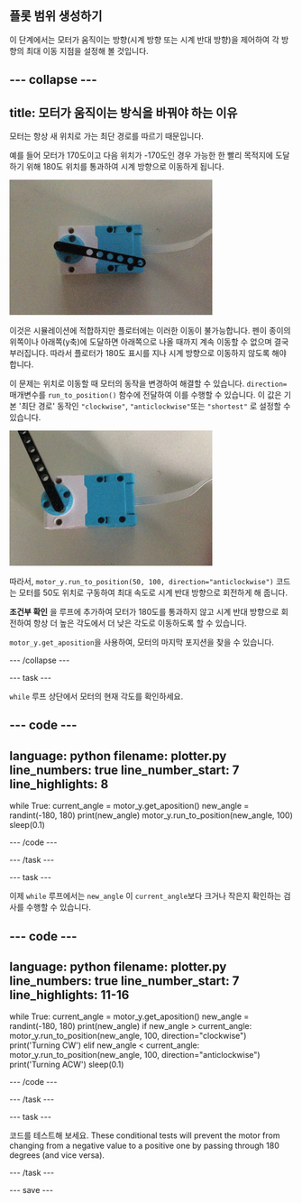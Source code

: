 ## 플롯 범위 생성하기

이 단계에서는 모터가 움직이는 방향(시계 방향 또는 시계 반대 방향)을 제어하여 각 방향의 최대 이동 지점을 설정해 볼 것입니다.

--- collapse ---
---
title: 모터가 움직이는 방식을 바꿔야 하는 이유
---

모터는 항상 새 위치로 가는 최단 경로를 따르기 때문입니다.

예를 들어 모터가 170도이고 다음 위치가 -170도인 경우 가능한 한 빨리 목적지에 도달하기 위해 180도 위치를 통과하여 시계 방향으로 이동하게 됩니다.

![검은색 빔 요소가 부착된 LEGO® Technic™ 모터를 보여주는 동영상 모터는 회전하고 부착된 빔은 데이터에 응답하여 시계 바늘처럼 회전 모터는 시계 방향과 시계 반대 방향으로 완전히 360도 회전하며 때로는 양쪽 방향으로 0 위치를 통과](images/motor_through_zero.gif)

이것은 시뮬레이션에 적합하지만 플로터에는 이러한 이동이 불가능합니다. 펜이 종이의 위쪽이나 아래쪽(y축)에 도달하면 아래쪽으로 나올 때까지 계속 이동할 수 없으며 결국 부러집니다. 따라서 플로터가 180도 표시를 지나 시계 방향으로 이동하지 않도록 해야 합니다.

이 문제는 위치로 이동할 때 모터의 동작을 변경하여 해결할 수 있습니다. `direction=` 매개변수를 `run_to_position()` 함수에 전달하여 이를 수행할 수 있습니다. 이 값은 기본 '최단 경로' 동작인 `"clockwise"`, `"anticlockwise"`또는 `"shortest"` 로 설정할 수 있습니다.

![검은색 빔 요소가 부착된 LEGO® Technic™ 모터를 보여주는 동영상 모터는 회전하고 부착된 빔은 데이터에 응답하여 시계 바늘처럼 회전 모터는 0도에서 180도 사이를 회전하지만 절대 0도를 통과하지 않는 모습](images/motor_not_zero.gif)

따라서, `motor_y.run_to_position(50, 100, direction="anticlockwise")` 코드는 모터를 50도 위치로 구동하여 최대 속도로 시계 반대 방향으로 회전하게 해 줍니다.

**조건부 확인** 을 루프에 추가하여 모터가 180도를 통과하지 않고 시계 반대 방향으로 회전하여 항상 더 높은 각도에서 더 낮은 각도로 이동하도록 할 수 있습니다.

`motor_y.get_aposition`을 사용하여, 모터의 마지막 포지션을 찾을 수 있습니다.

--- /collapse ---

--- task ---

`while` 루프 상단에서 모터의 현재 각도를 확인하세요.

--- code ---
---
language: python filename: plotter.py line_numbers: true line_number_start: 7
line_highlights: 8
---

while True: current_angle = motor_y.get_aposition() new_angle = randint(-180, 180) print(new_angle) motor_y.run_to_position(new_angle, 100) sleep(0.1)

--- /code ---

--- /task ---

--- task ---

이제 `while` 루프에서는 `new_angle` 이 `current_angle`보다 크거나 작은지 확인하는 검사를 수행할 수 있습니다.

--- code ---
---
language: python filename: plotter.py line_numbers: true line_number_start: 7
line_highlights: 11-16
---

while True: current_angle = motor_y.get_aposition() new_angle = randint(-180, 180) print(new_angle) if new_angle > current_angle: motor_y.run_to_position(new_angle, 100, direction="clockwise") print('Turning CW') elif new_angle < current_angle: motor_y.run_to_position(new_angle, 100, direction="anticlockwise") print('Turning ACW') sleep(0.1)

--- /code ---

--- /task ---

--- task ---

코드를 테스트해 보세요. These conditional tests will prevent the motor from changing from a negative value to a positive one by passing through 180 degrees (and vice versa).

--- /task ---

--- save ---

